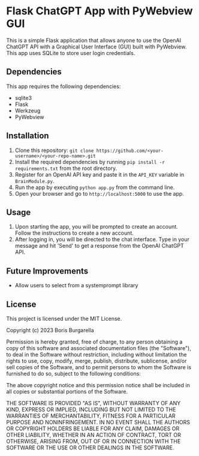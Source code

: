 # Flask ChatGPT App with PyWebview GUI

This is a simple Flask application that allows anyone to use the OpenAI ChatGPT API with a Graphical User Interface (GUI) built with PyWebview. This app uses SQLite to store user login credentials.

## Dependencies

This app requires the following dependencies:

- sqlite3
- Flask
- Werkzeug
- PyWebview

## Installation

1. Clone this repository: `git clone https://github.com/<your-username>/<your-repo-name>.git`
2. Install the required dependencies by running `pip install -r requirements.txt` from the root directory.
3. Register for an OpenAI API key and paste it in the `API_KEY` variable in `BrainModule.py`.
4. Run the app by executing `python app.py` from the command line.
5. Open your browser and go to `http://localhost:5000` to use the app.

## Usage

1. Upon starting the app, you will be prompted to create an account. Follow the instructions to create a new account.
2. After logging in, you will be directed to the chat interface. Type in your message and hit 'Send' to get a response from the OpenAI ChatGPT API.

## Future Improvements

- Allow users to select from a systemprompt library

## License

This project is licensed under the MIT License.

Copyright (c) 2023 Boris Burgarella

Permission is hereby granted, free of charge, to any person obtaining a copy
of this software and associated documentation files (the "Software"), to deal
in the Software without restriction, including without limitation the rights
to use, copy, modify, merge, publish, distribute, sublicense, and/or sell
copies of the Software, and to permit persons to whom the Software is
furnished to do so, subject to the following conditions:

The above copyright notice and this permission notice shall be included in
all copies or substantial portions of the Software.

THE SOFTWARE IS PROVIDED "AS IS", WITHOUT WARRANTY OF ANY KIND, EXPRESS OR
IMPLIED, INCLUDING BUT NOT LIMITED TO THE WARRANTIES OF MERCHANTABILITY,
FITNESS FOR A PARTICULAR PURPOSE AND NONINFRINGEMENT. IN NO EVENT SHALL THE
AUTHORS OR COPYRIGHT HOLDERS BE LIABLE FOR ANY CLAIM, DAMAGES OR OTHER
LIABILITY, WHETHER IN AN ACTION OF CONTRACT, TORT OR OTHERWISE, ARISING FROM,
OUT OF OR IN CONNECTION WITH THE SOFTWARE OR THE USE OR OTHER DEALINGS IN
THE SOFTWARE.



